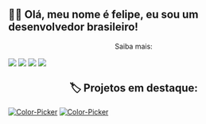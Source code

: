 <h2>👋🏻 Olá, meu nome é felipe, eu sou um desenvolvedor brasileiro!</h2>
<p align="center">Saiba mais:</p>
<img align="center" src="https://lanyard.cnrad.dev/api/879190916894711869">
<img align="center" src="https://github-readme-stats.vercel.app/api/top-langs/?username=LESS14/">
<img align="center" src="https://img.shields.io/github/languages/top/LESS14/Color-Picker?color=434343&label=C%2B%2B&logoColor=A4A4A4&style=plastic">
<img align="center" src="https://img.shields.io/github/languages/top/LESS14/QR-Code-Generator?color=434343&label=Javascript&logoColor=A4A4A4&style=plastic">
<br/>
<h2 align="center">🏷️ Projetos em destaque:</h2>
<a href="https://www.github.com/LESS14/Color-Picker"><img align="center" alt="Color-Picker" src="https://gh-card.dev/repos/LESS14/Color-Picker.png"></a>
<a href="https://www.github.com/LESS14/QR-code-generator"><img align="center" alt="Color-Picker" src="https://gh-card.dev/repos/LESS14/QR-code-generator.png"></a>
